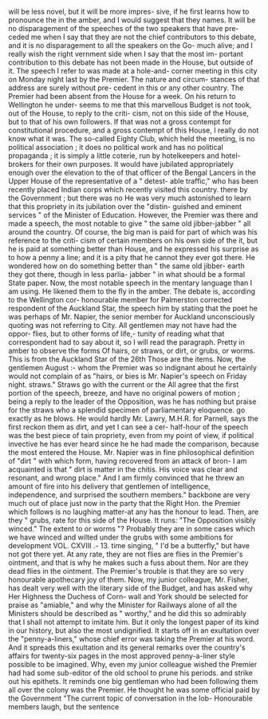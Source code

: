 will be less novel, but it will be more impres- sive, if he first learns how to pronounce the in the amber, and I would suggest that they names. It will be no disparagement of the speeches of the two speakers that have pre- ceded me when I say that they are not the chief contributors to this debate, and it is no disparagement to all the speakers on the Go- much alive; and I really wish the right vernment side when I say that the most im- portant contribution to this debate has not been made in the House, but outside of it. The speech I refer to was made at a hole-and- corner meeting in this city on Monday night last by the Premier. The nature and circum- stances of that address are surely without pre- cedent in this or any other country. The Premier had been absent from the House for a week. On his return to Wellington he under- seems to me that this marvellous Budget is not took, out of the House, to reply to the criti- cism, not on this side of the House, but to that of his own followers. If that was not a gross contempt for constitutional procedure, and a gross contempt of this House, I really do not know what it was. The so-called Eighty Club, which held the meeting, is no political association ; it does no political work and has no political propaganda ; it is simply a little coterie, run by hotelkeepers and hotel-brokers for their own purposes. It would have jubilated appropriately enough over the elevation to the of that officer of the Bengal Lancers in the Upper House of the representative of a " detest- able traffic," who has been recently placed Indian corps which recently visited this country. there by the Government ; but there was no He was very much astonished to learn that this propriety in its jubilation over the "distin- guished and eminent services " of the Minister of Education. However, the Premier was there and made a speech, the most notable to give " the same old jibber-jabber " all around the country. Of course, the big man is paid for part of which was his reference to the criti- cism of certain members on his own side of the it, but he is paid at something better than House, and he expressed his surprise as to how a penny a line; and it is a pity that he cannot they ever got there. He wondered how on do something better than " the same old jibber- earth they got there, though in less parlia- jabber " in what should be a formal State paper. Now, the most notable speech in the mentary language than I am using. He likened them to the fly in the amber. The debate is, according to the Wellington cor- honourable member for Palmerston corrected respondent of the Auckland Star, the speech him by stating that the poet he was perhaps of Mr. Napier, the senior member for Auckland unconsciously quoting was not referring to City. All gentlemen may not have had the oppor- flies, but to other forms of life,- tunity of reading what that correspondent had to say about it, so I will read the paragraph. Pretty in amber to observe the forms Of hairs, or straws, or dirt, or grubs, or worms. This is from the Auckland Star of the 26th Those are the items. Now, the gentlemen August :- whom the Premier was so indignant about he certainly would not complain of as "hairs, or bies is Mr. Napier's speech on Friday night. straws." Straws go with the current or the All agree that the first portion of the speech, breeze, and have no original powers of motion ; being a reply to the leader of the Opposition, was he has nothing but praise for the straws who a splendid specimen of parliamentary eloquence. go exactly as he blows. He would hardly Mr. Lawry, M.H.R. for Parnell, says the first reckon them as dirt, and yet I can see a cer- half-hour of the speech was the best piece of tain propriety, even from my point of view, if political invective he has ever heard since he he had made the comparison, because the most entered the House. Mr. Napier was in fine philosophical definition of "dirt " with which form, having recovered from an attack of bron- I am acquainted is that " dirt is matter in the chitis. His voice was clear and resonant, and wrong place." And I am firmly convinced that he threw an amount of fire into his delivery that gentlemen of intelligence, independence, and surprised the southern members." backbone are very much out of place just now in the party that the Right Hon. the Premier which follows is no laughing matter-at any has the honour to lead. Then, are they " grubs, rate for this side of the House. It runs: "The Opposition visibly winced." The extent to or worms "? Probably they are in some cases which we have winced and wilted under the grubs with some ambitions for development VOL. CXVIII .- 13. time singing, " I'd be a butterfly," but have not got there yet. At any rate, they are not flies are flies in the Premier's ointment, and that is why he makes such a fuss about them. Nor are they dead flies in the ointment. The Premier's trouble is that they are so very honourable apothecary joy of them. Now, my junior colleague, Mr. Fisher, has dealt very well with the literary side of the Budget, and has asked why Her Highness the Duchess of Corn- wall and York should be selected for praise as "amiable," and why the Minister for Railways alone of all the Ministers should be described as " worthy," and he did this so admirably that I shall not attempt to imitate him. But it only the longest paper of its kind in our history, but also the most undignified. It starts off in an exultation over the "penny-a-liners," whose chief error was taking the Premier at his word. And it spreads this exultation and its general remarks over the country's affairs for twenty-six pages in the most approved penny-a-liner style possible to be imagined. Why, even my junior colleague wished the Premier had had some sub-editor of the old school to prune his periods. and strike out his epithets. It reminds one big gentleman who had been following them all over the colony was the Premier. He thought he was some official paid by the Government "The current topic of conversation in the lob- Honourable members laugh, but the sentence 